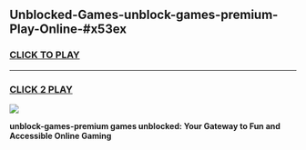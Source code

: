 
## Unblocked-Games-unblock-games-premium-Play-Online-#x53ex
<h3>
<a href="https://premium.freeplayer.one?title=unblock-games-premium&ref=27F">CLICK TO PLAY</a></h3>
<hr>

<h3>
<a href="https://premium.freeplayer.one?title=unblock-games-premium&ref=27F">CLICK 2 PLAY</a>
  
</h3>

<a href="https://premium.freeplayer.one?title=unblock-games-premium&ref=27F"><img src="https://clearcache.store/games.png"></a>


**unblock-games-premium games unblocked: Your Gateway to Fun and Accessible Online Gaming**
